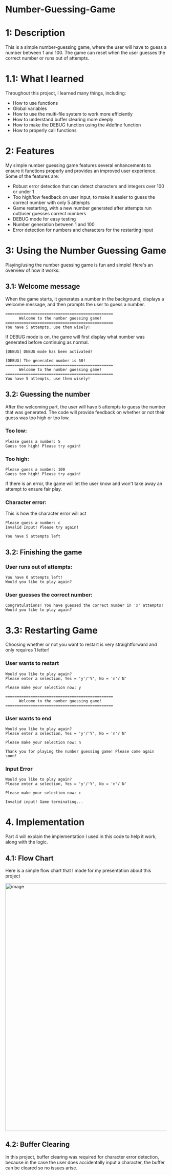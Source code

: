 # Number-Guessing-Game

# 1: Description
This is a simple number-guessing game, where the user will have to guess a number between 1 and 100. The game can reset when the user guesses the correct number or runs out of attempts. 

# 1.1: What I learned
Throughout this project, I learned many things, including: 

- How to use functions
- Global variables
- How to use the multi-file system to work more efficiently
- How to understand buffer clearing more deeply
- How to make the DEBUG function using the #define function
- How to properly call functions

# 2: Features
My simple number guessing game features several enhancements to ensure it functions properly and provides an improved user experience. Some of the features are: 
- Robust error detection that can detect characters and integers over 100 or under 1
- Too high/low feedback on user input, to make it easier to guess the correct number with only 5 attempts
- Game restarting, with a new number generated after attempts run out/user guesses correct numbers
- DEBUG mode for easy testing
- Number generation between 1 and 100
- Error detection for numbers and characters for the restarting input

# 3: Using the Number Guessing Game
Playing/using the number guessing game is fun and simple! Here's an overview of how it works:

## 3.1: Welcome message
When the game starts, it generates a number in the background, displays a welcome message, and then prompts the user to guess a number.

```text
=============================================== 
      Welcome to the number guessing game! 
===============================================
You have 5 attempts, use them wisely!
```

If DEBUG mode is on, the game will first display what number was generated before continuing as normal.

```text
[DEBUG] DEBUG mode has been activated!

[DEBUG] The generated number is 50!
=============================================== 
      Welcome to the number guessing game! 
===============================================
You have 5 attempts, use them wisely!
```

## 3.2: Guessing the number
After the welcoming part, the user will have 5 attempts to guess the number that was generated. The code will provide feedback on whether or not their guess was too high or too low.


### Too low:
  
```text
Please guess a number: 5
Guess too high! Please try again!
```

### Too high:

  ```text
Please guess a number: 100
Guess too high! Please try again!
```

  If there is an error, the game will let the user know and won't take away an attempt to ensure fair play.

### Character error:
This is how the character error will act

  ``` text
Please guess a number: c
Invalid Input! Please try again!

You have 5 attempts left
```

## 3.2: Finishing the game

### User runs out of attempts:
```text
You have 0 attempts left!
Would you like to play again?
```

### User guesses the correct number:
```text
Congratulations! You have guessed the correct number in 'x' attempts!
Would you like to play again?
```
# 3.3: Restarting Game
Choosing whether or not you want to restart is very straightforward and only requires 1 letter!

### User wants to restart

```text
Would you like to play again?
Please enter a selection, Yes = 'y'/'Y', No = 'n'/'N'

Please make your selection now: y

=============================================== 
      Welcome to the number guessing game! 
===============================================
```
### User wants to end
```text
Would you like to play again?
Please enter a selection, Yes = 'y'/'Y', No = 'n'/'N'

Please make your selection now: n

Thank you for playing the number guessing game! Please come again soon!
```

### Input Error
```text
Would you like to play again?
Please enter a selection, Yes = 'y'/'Y', No = 'n'/'N'

Please make your selection now: c

Invalid input! Game terminating...
```

# 4. Implementation
Part 4 will explain the implementation I used in this code to help it work, along with the logic. 

## 4.1: Flow Chart
Here is a simple flow chart that I made for my presentation about this project

<img width="1078" height="772" alt="image" src="https://github.com/user-attachments/assets/24cf505e-2ece-43fe-b355-265740782446" />

## 4.2: Buffer Clearing
In this project, buffer clearing was required for character error detection, because in the case the user does accidentally input a character, the buffer can be cleared so no issues arise. 

##






  


  
  


  





